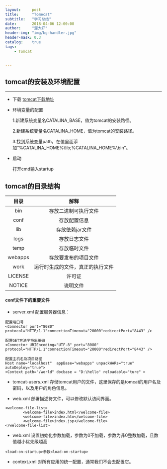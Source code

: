 ```yaml
---
layout:     post
title:      "Tomecat"
subtitle:   "学习总结"
date:       2018-04-06 12:00:00
author:     "溜大虾"
header-img: "img/bg-handler.jpg"
header-mask: 0.3
catalog:    true
tags:
    - Tomcat
    

---
```

## tomcat的安装及环境配置
----------------------

- 下载
[tomcat下载地址](https://tomcat.apache.org/)

- 环境变量的配置 
     
	1.新建系统变量名CATALINA_BASE，值为tomcat的安装路径。
	 
	2.新建系统变量名CATALINA_HOME，值为tomcat的安装路径。 
	
	3.找到系统变量path，在值里面添加“%CATALINA_HOME%\lib;%CATALINA_HOME%\bin”。 

- 启动 

	打开cmd输入startup 

## tomcat的目录结构

|目录|解释|
|:--:|:--:|
|bin|存放二进制可执行文件|
|conf|存放配置信息|
|lib|存放依赖jar文件|
|logs|存放日志文件|
|temp|存放临时文件|
|webapps|存放要发布的项目文件|
|work|运行时生成的文件，真正的执行文件|
|LICENSE|许可证|
|NOTICE|说明文件|


#### conf文件下的重要文件
- server.xml 配置服务器信息： 

```
配置端口号 
<Connector port="8080" protocol="HTTP/1.1"connectionTimeout="20000"redirectPort="8443" />

配置GET方法字符串编码 
<Connector URIEncoding="UTF-8" port="8080" protocol="HTTP/1.1"connectionTimeout="20000"redirectPort="8443" />

配置主机名及项目路径 
Host name="localhost"  appBase="webapps" unpackWARs="true" autoDeploy="true"> 
<Context path="/world" docbase = "D:\hello" reloadable="ture" >

```

- tomcat-users.xml 存储tomcat用户的文件，这里保存的是tomcat的用户名及密码，以及用户的角色信息。

- web.xml 部署描述符文件，可以修改默认访问界面。

```
<welcome-file-list>  
        <welcome-file>index.html</welcome-file> 
        <welcome-file>index.htm</welcome-file> 
        <welcome-file>index.jsp</welcome-file> 
</welcome-file-list>  

```
- web.xml 设置初始化参数加载，参数为0不加载，参数为非0整数加载，且数值越小优先级越高

```
<load-on-startup>参数<load-on-startup>

```
- context.xml 对所有应用的统一配置，通常我们不会去配置它。
